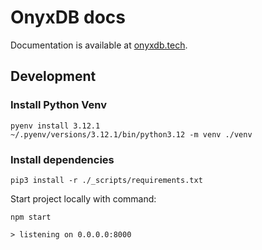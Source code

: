 # OnyxDB docs

Documentation is available at [onyxdb.tech](https://onyxdb.tech).  

## Development


### Install Python Venv

```shell
pyenv install 3.12.1
~/.pyenv/versions/3.12.1/bin/python3.12 -m venv ./venv
```

### Install dependencies

```shell
pip3 install -r ./_scripts/requirements.txt
```


Start project locally with command:
```shell
npm start

> listening on 0.0.0.0:8000
```
